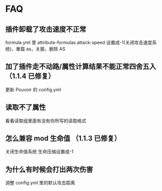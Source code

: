 # FAQ

## 插件卸载了攻击速度不正常

formula.yml 里 attribute-formulas.attack-speed 设置成-1(关闭攻击速度系统)，重载 as，关服，删除 AS

## 加了插件走不动路/属性计算结果不能正常四舍五入 （1.1.4 已修复）

更新 Pouvoir 的 config.yml

## 读取不了属性

看看读取组里面有没有你所写的读取格式

## 怎么兼容 mod 生命值 （1.1.3 已修复）

关闭生命值系统 生命压缩设置成-1

## 为什么有时候会打出两次伤害

调整 config.yml 里的默认攻击距离
